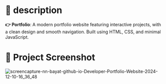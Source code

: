 # 📃 description
**👉 Portfolio**: A modern portfolio website featuring interactive projects, with a clean design and smooth navigation. Built using HTML, CSS, and minimal JavaScript.

# 📸 Project Screenshot
![screencapture-nn-bayat-github-io-Developer-Portfolio-Website-2024-12-10-16_36_48](https://github.com/user-attachments/assets/cabe7512-7bb0-4a82-ad16-257d1f654058)
